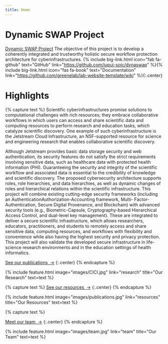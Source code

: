```yaml
---
title: Home
---
```


# Dynamic SWAP Project

[Dynamic SWAP Project](https://science.iupui.edu/cs/research/faculty-labs/dynaswap/index.html) The objective of this project is to develop a coherently integrated and trustworthy holistic secure workflow protection architecture for cyberinfrastructures. 
{% include big-link.html icon="fab fa-github" text="GitHub" link="https://github.com/iupui-soic/dynaswap" %}{% include big-link.html icon="fas fa-book" text="Documentation" link="https://github.com/greenelab/lab-website-template/wiki" %}{:.center}

<!-- section break -->

# Highlights

{% capture text %}
Scientific cyberinfrastructures promise solutions to computational challenges with rich resources; they embrace collaborative workflows in which users can access and share scientific data and computing resources to perform research and education tasks, which catalyze scientific discovery. One example of such cyberinfrastructure is the Jetstream Cloud Infrastructure, an NSF-supported resource for science and engineering research that enables collaborative scientific discovery.

Although Jetstream provides basic data storage security and web authentication, its security features do not satisfy the strict requirements involving sensitive data, such as healthcare data with protected health information (PHI). Guaranteeing the security and integrity of the scientific workflow and associated data is essential to the credibility of knowledge and scientific discovery. The proposed cybersecurity architecture supports roles, role hierarchies, and data hierarchies, as well as dynamic changes of roles and hierarchical relations within the scientific infrastructure. This project will combine existing cutting-edge security frameworks (including an AuthenticationAuthorization-Accounting framework, Multi- Factor-Authentication, Secure Digital Provenance, and Blockchain) with advanced security tools (e.g., Biometric-Capsule, Cryptography-based Hierarchical Access Control, and dual-level key management). These are integrated to deliver a secure scientific infrastructure, which allows researchers, educators, practitioners, and students to remotely access and share sensitive data, computing resources, and workflows with flexibility and convenience while also having the highest security and privacy protection. This project will also validate the developed secure infrastructure in life-science research environments and in the education settings of health informatics.


[See our publications &nbsp;→](research)
{:.center}
{% endcapture %}

{%
  include feature.html
  image="images/CICI.jpg"
  link="research"
  title="Our Research"
  text=text
%}

{% capture text %}
[See our resources &nbsp;→](resources)
{:.center}
{% endcapture %}

{%
  include feature.html
  image="images/publications.jpg"
  link="resources"
  title="Our Resources"
  text=text
%}

{% capture text %}

[Meet our team &nbsp;→](team)
{:.center}
{% endcapture %}

{%
  include feature.html
  image="images/team.jpg"
  link="team"
  title="Our Team"
  text=text
%}
